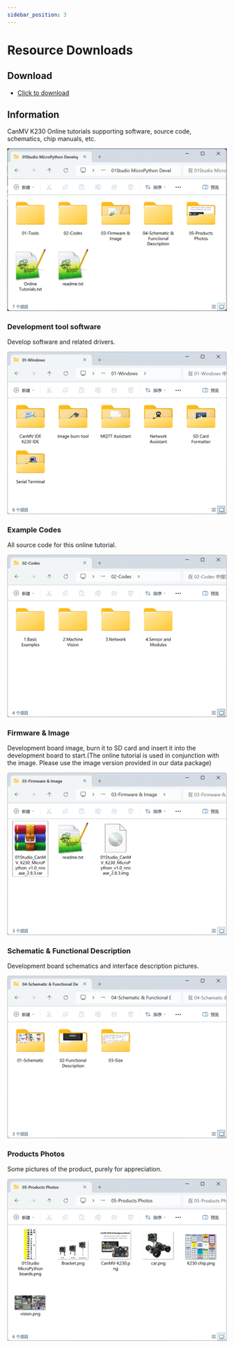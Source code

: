 ```yaml
---
sidebar_position: 3
---
```


# Resource Downloads

## Download

- [Click to download](https://en.01studio.cc/micropython/CanMV-K230/CanMV-K230.html)

## Information

CanMV K230 Online tutorials supporting software, source code, schematics, chip manuals, etc.

![download](./img/download/download1.png)

### Development tool software

Develop software and related drivers.

![download](./img/download/download2.png)

### Example Codes

All source code for this online tutorial.

![download](./img/download/download3.png)

### Firmware & Image

Development board image, burn it to SD card and insert it into the development board to start.(The online tutorial is used in conjunction with the image. Please use the image version provided in our data package)

![download](./img/download/download4.png)

### Schematic & Functional Description

Development board schematics and interface description pictures.

![download](./img/download/download5.png)

### Products Photos

Some pictures of the product, purely for appreciation.

![download](./img/download/download7.png)